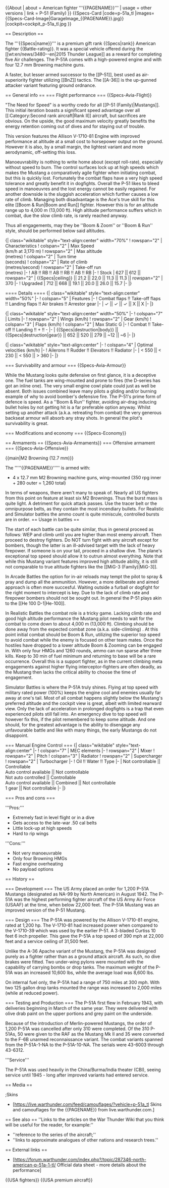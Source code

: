 {{About
| about = American fighter '''{{PAGENAME}}'''
| usage = other versions
| link = P-51 (Family)
}}
{{Specs-Card
|code=p-51a_tl
|images={{Specs-Card-Image|GarageImage_{{PAGENAME}}.jpg}}
|cockpit=cockpit_p-51a_tl.jpg
}}

== Description ==
<!-- ''In the description, the first part should be about the history of and the creation and combat usage of the aircraft, as well as its key features. In the second part, tell the reader about the aircraft in the game. Insert a screenshot of the vehicle, so that if the novice player does not remember the vehicle by name, he will immediately understand what kind of vehicle the article is talking about.'' -->
The '''{{Specs|name}}''' is a premium gift rank {{Specs|rank}} American fighter {{Battle-rating}}. It was a special vehicle offered during the [[wt:en/news/3480--en|2015 Thunder League]] as a reward for completing five Air challenges. The P-51A comes with a high-powered engine and with four 12.7 mm Browning machine guns.

A faster, but lesser armed successor to the [[P-51]], best used as air-superiority fighter utilizing [[BnZ]] tactics. The [[A-36]] is the up-gunned attacker variant featuring ground ordnance.

== General info ==
=== Flight performance ===
{{Specs-Avia-Flight}}
<!-- ''Describe how the aircraft behaves in the air. Speed, manoeuvrability, acceleration and allowable loads - these are the most important characteristics of the vehicle.'' -->
"The Need for Speed" is a worthy credo for all [[P-51 (Family)|Mustangs]]. This initial iteration boasts a significant speed advantage over all [[:Category:Second rank aircraft|Rank II]] aircraft, but sacrifices are obvious. On the upside, the good maximum velocity greatly benefits the energy retention coming out of dives and for staying out of trouble.

This version features the Allison V-1710-81 Engine with improved performance at altitude at a small cost to horsepower output on the ground. However it is also, by a small margin, the lightest variant and more aerodynamic, off-setting this loss.

Manoeuvrability is nothing to write home about (except roll-rate), especially without speed to burn. The control surfaces lock up at high speeds which makes the Mustang a comparatively agile fighter when initiating combat, but this is quickly lost. Fortunately the combat flaps have a very high speed tolerance and greatly benefit it in dogfights. Overall the P-51 likes to bleed speed in manoeuvres and the lost energy cannot be easily regained. For another downside is the sluggish acceleration which further causes a low rate of climb. Managing both disadvantage is the Ace's true skill for this elite [[Boom & Run|Boom and Run]] fighter. However this is for an altitude range up to 4,000 m (13,000 ft). High altitude performance suffers which in combat, due the slow climb rate, is rarely reached anyway.

Thus all engagements, may they be ''Boom & Zoom'' or ''Boom & Run'' style, should be performed below said altitudes.

{| class="wikitable" style="text-align:center" width="70%"
! rowspan="2" | Characteristics
! colspan="2" | Max Speed<br>(km/h at 3,170 m)
! rowspan="2" | Max altitude<br>(metres)
! colspan="2" | Turn time<br>(seconds)
! colspan="2" | Rate of climb<br>(metres/second)
! rowspan="2" | Take-off run<br>(metres)
|-
! AB !! RB !! AB !! RB !! AB !! RB
|-
! Stock
| 627 || 612 || rowspan="2" | {{Specs|ceiling}} || 21.2 || 22.0 || 11.3 || 11.3 || rowspan="2" | 370
|-
! Upgraded
| 712 || 668 || 19.1 || 20.0 || 26.0 || 15.7
|-
|}

==== Details ====
{| class="wikitable" style="text-align:center" width="50%"
|-
! colspan="5" | Features
|-
! Combat flaps !! Take-off flaps !! Landing flaps !! Air brakes !! Arrestor gear
|-
| ✓ || ✓ || ✓ || X || X     <!-- ✓ -->
|-
|}

{| class="wikitable" style="text-align:center" width="50%"
|-
! colspan="7" | Limits
|-
! rowspan="2" | Wings (km/h)
! rowspan="2" | Gear (km/h)
! colspan="3" | Flaps (km/h)
! colspan="2" | Max Static G
|-
! Combat !! Take-off !! Landing !! + !! -
|-
| {{Specs|destruction|body}} || {{Specs|destruction|gear}} || 652 || 520 || 279 || ~12 || ~6
|-
|}

{| class="wikitable" style="text-align:center"
|-
! colspan="4" | Optimal velocities (km/h)
|-
! Ailerons !! Rudder !! Elevators !! Radiator
|-
| < 550 || < 230 || < 550 || > 360
|-
|}

=== Survivability and armour ===
{{Specs-Avia-Armour}}
<!-- ''Examine the survivability of the aircraft. Note how vulnerable the structure is and how secure the pilot is, whether the fuel tanks are armoured, etc. Describe the armour, if there is any, and also mention the vulnerability of other critical aircraft systems.'' -->
While the Mustang looks quite defensive on first glance, it is a deceptive one. The fuel tanks are wing-mounted and prone to fires (the D-series has got an inline one). The very small engine cowl plate could just as well be absent. Both issues combined leave many pilots a gliding and/or burning example of why to avoid bomber's defensive fire. The P-51's prime form of defence is speed. As a ''Boom & Run'' fighter, avoiding air-drag inducing bullet holes by not getting hit is a far preferable option anyway. Whilst setting up another attack (a.k.a. retreating from combat) the very generous backseat armour will absorb any stray shots. In general the pilot's survivability is great.

=== Modifications and economy ===
{{Specs-Economy}}

== Armaments ==
{{Specs-Avia-Armaments}}
=== Offensive armament ===
{{Specs-Avia-Offensive}}
<!-- ''Describe the offensive armament of the aircraft, if any. Describe how effective the cannons and machine guns are in a battle, and also what belts or drums are better to use. If there is no offensive weaponry, delete this subsection.'' -->
{{main|M2 Browning (12.7 mm)}}

The '''''{{PAGENAME}}''''' is armed with:

* 4 x 12.7 mm M2 Browning machine guns, wing-mounted (350 rpg inner + 280 outer = 1,260 total)

In terms of weapons, there aren't many to speak of. Nearly all US fighters from this point on feature at least six M2 Brownings. Thus the burst mass is quite light. A detriment for quick attack passes. Use the tracer belt or the omnipurpose belts, as they contain the most incendiary bullets. For Realistic and Simulator battles the ammo count is quite miniscule, controlled bursts are in order.
== Usage in battles ==
<!-- ''Describe the tactics of playing in the aircraft, the features of using aircraft in a team and advice on tactics. Refrain from creating a "guide" - do not impose a single point of view, but instead, give the reader food for thought. Examine the most dangerous enemies and give recommendations on fighting them. If necessary, note the specifics of the game in different modes (AB, RB, SB).'' -->

The start of each battle can be quite similar, thus in general proceed as follows: WEP and climb until you are higher than most enemy aircraft. Then proceed to destroy fighters. Do NOT turn fight with any aircraft except for bombers, though the latter is an ill-advised target with the lack of heavy firepower. If someone is on your tail, proceed in a shallow dive. The plane<nowiki>'</nowiki>s exceptional top speed should allow it to outrun almost everything. Note that while this Mustang variant features improved high altitude ability, it is still not comparable to true altitude fighters like the [[MiG-3 (Family)|MiG-3]].

In Arcade Battles the option for in-air reloads may tempt the pilot to spray & pray and dump all the ammunition. However, a more deliberate and aimed approach is often more succesful. Waiting outside a furball or dogfight for the right moment to intercept is key. Due to the lack of climb rate and firepower bombers should not be sought out. In general the P-51 plays akin to the [[He 100 D-1|He-100]].

In Realistic Battles the combat role is a tricky game. Lacking climb rate and good high altitude performance the Mustang pilot needs to wait for the combat to come down to about 4,000 m (13,000 ft). Climbing should be done away from the expected combat zone (a.k.a. side-climbing) <!--and at 20° with or 14° without WEP; NEEDS CHECKING-->. At this point initial combat should be Boom & Run, utilizing the superior top speed to avoid combat while the enemy is focused on other team mates. Once the hostiles have dropped to a lower altitude Boom & Zooming can be engaged in. With only four HMGs and 1260 rounds, ammo can run sparse after three kills. Keep to 30 min of fuel minimum and returning to base will be a rare occurrence. Overall this is a support fighter, as in the current climbing meta engagements against higher flying interceptor-fighters are often deadly, as the Mustang then lacks the critical ability to choose the time of engagement.

Simulator Battles is where the P-51A truly shines. Flying at top speed with military rated power (100%) keeps the engine cool and enemies usually far away at one<nowiki>'</nowiki>s tail. Most of all combat happens slightly below the Mustang's preferred altitude and the cockpit view is great, albeit with limited rearward view. Only the lack of acceleration in prolonged dogfights is a trap that even experienced pilots still fall into. An emergency dive to top speed will however fix this, if the pilot remembered to keep some altitude. And one should, for the greatest advantage is the ability to disengage any unfavourable battle and like with many things, the early Mustangs do not disappoint.

=== Manual Engine Control ===
{| class="wikitable" style="text-align:center"
|-
! colspan="7" | MEC elements
|-
! rowspan="2" | Mixer
! rowspan="2" | Pitch
! colspan="3" | Radiator
! rowspan="2" | Supercharger
! rowspan="2" | Turbocharger
|-
! Oil !! Water !! Type
|-
| Not controllable || Controllable<br>Auto control available || Not controllable<br>Not auto controlled || Controllable<br>Auto control available || Combined || Not controllable<br>1 gear || Not controllable
|-
|}

=== Pros and cons ===
<!-- ''Summarise and briefly evaluate the vehicle in terms of its characteristics and combat effectiveness. Mark its pros and cons in the bulleted list. Try not to use more than 6 points for each of the characteristics. Avoid using categorical definitions such as "bad", "good" and the like - use substitutions with softer forms such as "inadequate" and "effective".'' -->

'''Pros:'''

* Extremely fast in level flight or in a dive
* Gets access to the late-war .50 cal belts
* Little lock-up at high speeds
* Hard to rip wings

'''Cons:'''

* Not very manoeuvrable
* Only four Browning HMGs
* Fast engine overheating
* No payload options

== History ==
<!-- ''Describe the history of the creation and combat usage of the aircraft in more detail than in the introduction. If the historical reference turns out to be too long, take it to a separate article, taking a link to the article about the vehicle and adding a block "/History" (example: <nowiki>https://wiki.warthunder.com/(Vehicle-name)/History</nowiki>) and add a link to it here using the <code>main</code> template. Be sure to reference text and sources by using <code><nowiki><ref></ref></nowiki></code>, as well as adding them at the end of the article with <code><nowiki><references /></nowiki></code>. This section may also include the vehicle's dev blog entry (if applicable) and the in-game encyclopedia description (under <code><nowiki>=== In-game description ===</nowiki></code>, also if applicable).'' -->

=== Development ===
The US Army placed an order for 1,200 P-51A Mustangs (designated as NA-99 by North American) in August 1942. The P-51A was the highest performing fighter aircraft of the US Army Air Force (USAAF) at the time, when below 22,000 feet. The P-51A Mustang was an improved version of the P-51 Mustang.

=== Design ===
The P-51A was powered by the Allison V-1710-81 engine, rated at 1,200 hp. The V-1710-81 had increased power when compared to the V-1710-39 which was used by the earlier P-51. A 3-bladed Curtiss 10 feet 6 inch propeller. This gave the P-51A a top speed of 390 mph at 22,000 feet and a service ceiling of 31,500 feet.

Unlike the A-36 Apache variant of the Mustang, the P-51A was designed purely as a fighter rather than as a ground attack aircraft. As such, no dive brakes were fitted. Two under-wing pylons were mounted with the capability of carrying bombs or drop tanks. The maximum weight of the P-51A was an increased 10,600 lbs, while the average load was 8,600 lbs.

On internal fuel only, the P-51A had a range of 750 miles at 300 mph. With two 125 gallon drop tanks mounted the range was increased to 2,000 miles (while at reduced power).

=== Testing and Production ===
The P-51A first flew in February 1943, with deliveries beginning in March of the same year. They were delivered with olive drab paint on the upper portions and grey paint on the underside.

Because of the introduction of Merlin-powered Mustangs, the order of 1,200 P-51A was cancelled after only 310 were completed. Of the 310 P-51As, 50 were given to the RAF as the Mustang Mk II and 35 were converted to the F-6B unarmed reconnaissance variant. The combat variants spanned from the P-51A-1-NA to the P-51A-10-NA. The serials were 43-6003 through 43-6312.

'''Service'''

The P-51A was used heavily in the China/Burma/India theater (CBI), seeing service until 1945 - long after improved variants had entered service.

== Media ==
<!-- ''Excellent additions to the article would be video guides, screenshots from the game, and photos.'' -->

;Skins
* [https://live.warthunder.com/feed/camouflages/?vehicle=p-51a_tl Skins and camouflages for the {{PAGENAME}} from live.warthunder.com.]

== See also ==
''Links to the articles on the War Thunder Wiki that you think will be useful for the reader, for example:''
* ''reference to the series of the aircraft;''
* ''links to approximate analogues of other nations and research trees.''

== External links ==
<!--''Paste links to sources and external resources, such as:''

* ''topic on the official game forum;''
* ''other literature.''-->

* [https://forum.warthunder.com/index.php?/topic/287346-north-american-p-51a-1-tl/ Official data sheet - more details about the performance]

{{USA fighters}}
{{USA premium aircraft}}